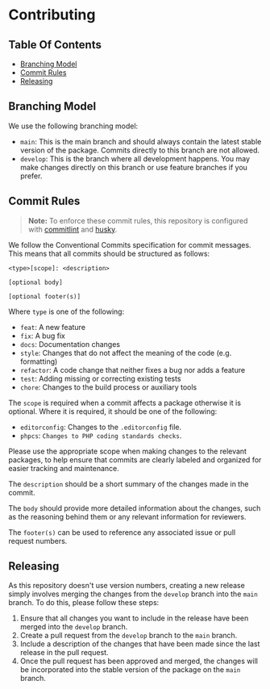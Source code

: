 # Contributing <!-- omit in toc -->

## Table Of Contents <!-- omit in toc -->

- [Branching Model](#branching-model)
- [Commit Rules](#commit-rules)
- [Releasing](#releasing)


## Branching Model

We use the following branching model:

- `main`: This is the main branch and should always contain the latest stable version of the package. Commits directly to this branch are not allowed.
- `develop`: This is the branch where all development happens. You may make changes directly on this branch or use feature branches if you prefer.

## Commit Rules

> **Note:** To enforce these commit rules, this repository is configured with [commitlint](https://commitlint.js.org/) and [husky](https://typicode.github.io/husky).
> 
We follow the Conventional Commits specification for commit messages. This means that all commits should be structured as follows:

```
<type>[scope]: <description>

[optional body]

[optional footer(s)]
````

Where `type` is one of the following:

- `feat`: A new feature
- `fix`: A bug fix
- `docs`: Documentation changes
- `style`: Changes that do not affect the meaning of the code (e.g. formatting)
- `refactor`: A code change that neither fixes a bug nor adds a feature
- `test`: Adding missing or correcting existing tests
- `chore`: Changes to the build process or auxiliary tools

The `scope` is required when a commit affects a package otherwise it is optional. Where it is required, it should be one of the following:

- `editorconfig`: Changes to the `.editorconfig` file.
- `phpcs`: `Changes to PHP coding standards checks`.

Please use the appropriate scope when making changes to the relevant packages, to help ensure that commits are clearly labeled and organized for easier tracking and maintenance.

The `description` should be a short summary of the changes made in the commit.

The `body` should provide more detailed information about the changes, such as the reasoning behind them or any relevant information for reviewers.

The `footer(s)` can be used to reference any associated issue or pull request numbers. 

## Releasing

As this repository doesn't use version numbers, creating a new release simply involves merging the changes from the `develop` branch into the `main` branch. To do this, please follow these steps:

1. Ensure that all changes you want to include in the release have been merged into the `develop` branch.
2. Create a pull request from the `develop` branch to the `main` branch.
3. Include a description of the changes that have been made since the last release in the pull request.
4. Once the pull request has been approved and merged, the changes will be incorporated into the stable version of the package on the `main` branch.